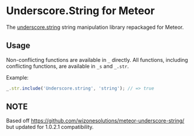 # Underscore.String for Meteor

The [underscore.string](http://epeli.github.io/underscore.string/) string manipulation library repackaged for Meteor.

## Usage

Non-conflicting functions are available in `_` directly. All functions,
including conflicting functions, are available in `_s` and `_.str`.

Example:

````javascript
_.str.include('Underscore.string', 'string'); // => true
````

## NOTE

Based off https://github.com/wizonesolutions/meteor-underscore-string/ but updated for
1.0.2.1 compatibility.
